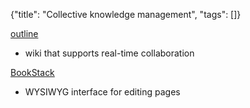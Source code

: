 {"title": "Collective knowledge management", "tags": []}

[outline](https://www.getoutline.com/)
* wiki that supports real-time collaboration

[BookStack](https://www.bookstackapp.com/)
* WYSIWYG interface for editing pages

